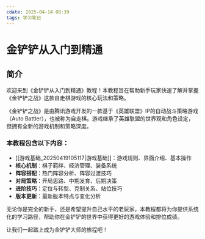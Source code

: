 ```yaml
---
cdate: 2025-04-14 08:39
tags: 学习笔记 
---
```


# 金铲铲从入门到精通

## 简介

欢迎来到《金铲铲从入门到精通》教程！本教程旨在帮助新手玩家快速了解并掌握《金铲铲之战》这款自走棋游戏的核心玩法和策略。

《金铲铲之战》是由腾讯游戏开发的一款基于《英雄联盟》IP的自动战斗策略游戏（Auto Battler），也被称为自走棋。游戏继承了英雄联盟的世界观和角色设定，但拥有全新的游戏机制和策略深度。

### 本教程包含以下内容：

- [[游戏基础_20250419105117|游戏基础]]：游戏规则、界面介绍、基本操作
- **核心机制**：棋子羁绊、经济管理、装备系统
- **阵容搭配**：热门阵容分析、阵容过渡技巧
- **对局策略**：开局思路、中期发育、后期决策
- **进阶技巧**：定位与转型、克制关系、站位技巧
- **版本更新**：最新版本特点与变化分析

无论你是完全的新手，还是希望提升自己水平的老玩家，本教程都将为你提供系统化的学习路径，帮助你在金铲铲的世界中获得更好的游戏体验和排位成绩。

让我们一起踏上成为金铲铲大师的旅程吧！
